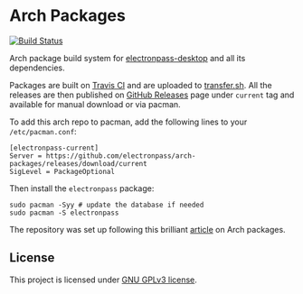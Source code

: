 # Arch Packages
[![Build Status](https://travis-ci.org/electronpass/arch-packages.svg?branch=master)](https://travis-ci.org/electronpass/arch-packages)

Arch package build system for [electronpass-desktop](https://github.com/electronpass/electronpass-desktop/) and all its dependencies.

Packages are built on [Travis CI](https://travis-ci.org/electronpass/arch-packages) and are uploaded to [transfer.sh](https://transfer.sh). All the releases are then published on [GitHub Releases](https://github.com/electronpass/arch-packages/releases) page under `current` tag and available for manual download or via pacman.

To add this arch repo to pacman, add the following lines to your `/etc/pacman.conf`:

```
[electronpass-current]
Server = https://github.com/electronpass/arch-packages/releases/download/current
SigLevel = PackageOptional
```

Then install the `electronpass` package:

```
sudo pacman -Syy # update the database if needed
sudo pacman -S electronpass
```


The repository was set up following this brilliant [article](https://fusion809.github.io/how-to-create-archlinux-repository/) on Arch packages.

## License
This project is licensed under [GNU GPLv3 license](https://github.com/electronpass/electronpass-desktop/blob/master/LICENSE).

